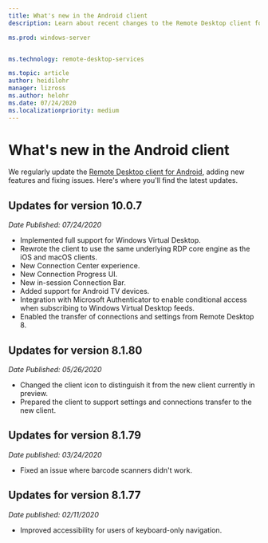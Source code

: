 ```yaml
---
title: What's new in the Android client
description: Learn about recent changes to the Remote Desktop client for Android

ms.prod: windows-server


ms.technology: remote-desktop-services

ms.topic: article
author: heidilohr
manager: lizross
ms.author: helohr
ms.date: 07/24/2020
ms.localizationpriority: medium
---
```

# What's new in the Android client

We regularly update the [Remote Desktop client for Android](remote-desktop-android.md), adding new features and fixing issues. Here's where you'll find the latest updates.

## Updates for version 10.0.7

*Date Published: 07/24/2020*

- Implemented full support for Windows Virtual Desktop.​
- Rewrote the client to use the same underlying RDP core engine as the iOS and macOS clients.​
- New Connection Center experience.​
- New Connection Progress UI.​
- New in-session Connection Bar.​
- Added support for Android TV devices.​
- Integration with Microsoft Authenticator to enable conditional access when subscribing to Windows Virtual Desktop feeds.
- Enabled the transfer of connections and settings from Remote Desktop 8.​

## Updates for version 8.1.80

*Date Published: 05/26/2020*

- Changed the client icon to distinguish it from the new client currently in preview.
- Prepared the client to support settings and connections transfer to the new client.

## Updates for version 8.1.79

*Date published: 03/24/2020*

- Fixed an issue where barcode scanners didn't work.

## Updates for version 8.1.77

*Date published: 02/11/2020*

- Improved accessibility for users of keyboard-only navigation.
